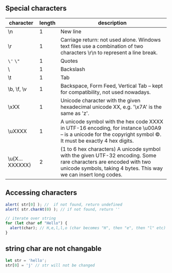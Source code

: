 ## Special characters

character | length|  description
-- | -- | --
\n | 1 |	New line
\r | 1 | 	Carriage return: not used alone. Windows text files use a combination of two characters \r\n to represent a line break.
`\'`  `\"` | 1 |	Quotes
\\	| 1 | Backslash
\t |	1 | Tab
\b, \f, \v	| 1 |  Backspace, Form Feed, Vertical Tab – kept for compatibility, not used nowadays.
\xXX	| 1 | Unicode character with the given hexadecimal unicode XX, e.g. '\x7A' is the same as 'z'.
\uXXXX | 1 |  A unicode symbol with the hex code XXXX in UTF-16 encoding, for instance \u00A9 – is a unicode for the copyright symbol ©. It must be exactly 4 hex digits.
\u{X…XXXXXX} | 2 | (1 to 6 hex characters)	A unicode symbol with the given UTF-32 encoding. Some rare characters are encoded with two unicode symbols, taking 4 bytes. This way we can insert long codes.

## Accessing characters
```js
alert( str[0] ); //  if not found, return undefined
alert( str.charAt(0) ); // if not found, return ''
```
```js
// iterate over string
for (let char of "Hello") {
  alert(char); // H,e,l,l,o (char becomes "H", then "e", then "l" etc)
}
```

## string char are not changable
```js
let str = 'hello';
str[0] = 'j' // str will not be changed
```
